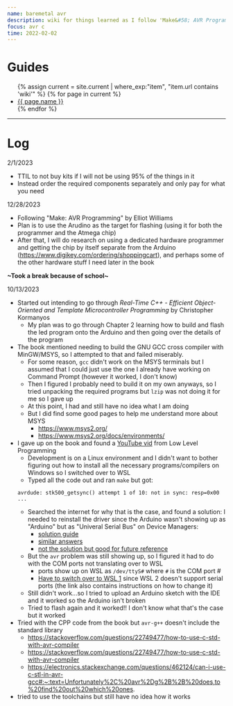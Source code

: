 ```yaml
---
name: baremetal avr
description: wiki for things learned as I follow 'Make&#58; AVR Programming' by Elliot Williams
focus: avr c
time: 2022-02-02
---
```


# Guides

<ul>
    {% assign current = site.current | where_exp:"item", "item.url contains 'wiki'" %}
    {% for page in current %}
        <li>
        <a href="{{ page.url }}">{{ page.name }}</a>
        </li>
    {% endfor %}
</ul>

<hr>

# Log

2/1/2023
- TTIL to not buy kits if I will not be using 95% of the things in it
- Instead order the required components separately and only pay for what you need

12/28/2023

- Following "Make: AVR Programming" by Elliot Williams
- Plan is to use the Arudino as the target for flashing (using it for both the programmer and the Atmega chip)
- After that, I will do research on using a dedicated hardware programmer and getting the chip by itself separate from the Arduino (https://www.digikey.com/ordering/shoppingcart), and perhaps some of the other hardware stuff I need later in the book

**~Took a break because of school~**

10/13/2023

- Started out intending to go through *Real-Time C++ - Efficient Object-Oriented and Template Microcontroller Programming* by Christopher Kormanyos
    - My plan was to go through Chapter 2 learning how to build and flash the led program onto the Arduino and then going over the details of the program
- The book mentioned needing to build the GNU GCC cross compiler with MinGW/MSYS, so I attempted to that and failed miserably.
    - For some reason, `gcc` didn't work on the MSYS terminals but I assumed that I could just use the one I already have working on Command Prompt (however it worked, I don't know)
    - Then I figured I probably need to build it on my own anyways, so I tried unpacking the required programs but `lzip` was not doing it for me so I gave up
    - At this point, I had and still have no idea what I am doing
    - But I did find some good pages to help me understand more about MSYS
        - https://www.msys2.org/
        - https://www.msys2.org/docs/environments/
- I gave up on the book and found a [YouTube vid](https://www.youtube.com/watch?v=j4xw8QomkXs&pp=ygUeYXJkdWlubyBiYXJlIG1ldGFsIHByb2dyYW1taW5n) from Low Level Programming
    - Development is on a Linux environment and I didn't want to bother figuring out how to install all the necessary programs/compilers on Windows so I switched over to WSL
    - Typed all the code out and ran `make` but got:
    ```
    avrdude: stk500_getsync() attempt 1 of 10: not in sync: resp=0x00
    ...
    ```
    - Searched the internet for why that is the case, and found a solution: I needed to reinstall the driver since the Arduino wasn't showing up as "Arduino" but as "Univeral Serial Bus" on Device Managers:
        - [solution guide](https://arduino.stackexchange.com/questions/13502/avrdude-stk500-get-sync-attempt-10-of-10-not-in-sync-resp-0x20-how-do-i-ge)
        - [similar answers](https://arduino.stackexchange.com/questions/17/avrdude-stk500-getsync-not-in-sync-resp-0x00-aka-some-dude-named-avr-won)
        - [not the solution but good for future reference](https://arduino.stackexchange.com/questions/473/how-do-i-burn-the-bootloader/474#474)
    - But the `avr` problem was still showing up, so I figured it had to do with the COM ports not translating over to WSL
        - ports show up on WSL as `/dev/ttyS#` where `#` is the COM port #
        - [Have to switch over to WSL 1](https://askubuntu.com/questions/1461302/i-need-help-connecting-serial-ports-to-ubuntu-in-wsl) since WSL 2 doesn't support serial ports (the link also contains instructions on how to change it)
    - Still didn't work...so I tried to upload an Arduino sketch with the IDE and it worked so the Arduino isn't broken
    - Tried to flash again and it worked!! I don't know what that's the case but it worked
- Tried with the CPP code from the book but `avr-g++` doesn't include the standard library
    - https://stackoverflow.com/questions/22749477/how-to-use-c-std-with-avr-compiler
    - https://stackoverflow.com/questions/22749477/how-to-use-c-std-with-avr-compiler
    - https://electronics.stackexchange.com/questions/462124/can-i-use-c-stl-in-avr-gcc#:~:text=Unfortunately%2C%20avr%2Dg%2B%2B%20does,to%20find%20out%20which%20ones.
- tried to use the toolchains but still have no idea how it works